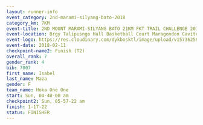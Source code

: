 ```yaml
---
layout: runner-info 
event_category: 2nd-marami-silyang-bato-2018 
category_km: 7KM 
event-title: 2ND MOUNT MARAMI-SILYANG BATO 21KM FKT TRAIL CHALLENGE 2018 
event-location: Brgy Talipusngo Hall Basketball Court Maragondon Cavite Philippines 
event-logo: https://res.cloudinary.com/dykbosktl/image/upload/v1573625864/Logo/mt-marami-trail-run-2018-fb_kb1zwp.jpg 
event-date: 2018-02-11 
checkpoint-name2: Finish (T2) 
overall_rank: 7
gender_rank: 4
bib: 7007
first_name: Isabel
last_name: Maza
gender: F
team_name: Hoka One One
start: Sun, 04-40-00 am
checkpoint2: Sun, 05-57-22 am
finish: 1-17-22
status: FINISHER
---
```


